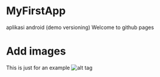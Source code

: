 # MyFirstApp
aplikasi android (demo versioning)
Welcome to github pages
# Add images
This is just for an example
![alt tag](https://assets-cdn.github.com/images/modules/open_graph/github-mark.png)
